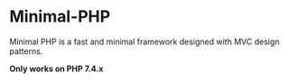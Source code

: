 # **Minimal-PHP**
Minimal PHP is a fast and minimal framework designed with MVC design patterns.

**Only works on PHP 7.4.x**